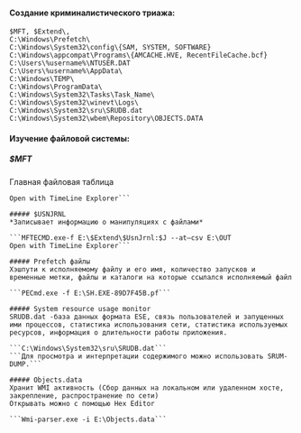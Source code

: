 #### Создание криминалистического триажа:

```
$MFT, $Extend\,
C:\Windows\Prefetch\
C:\Windows\System32\config\{SAM, SYSTEM, SOFTWARE}
C:\Windows\appcompat\Programs\{AMCACHE.HVE, RecentFileCache.bcf}
C:\Users\%username%\NTUSER.DAT
C:\Users\%username%\AppData\
C:\Windows\TEMP\
C:\Windows\ProgramData\
C:\Windows\System32\Tasks\Task_Name\
C:\Windows\System32\winevt\Logs\
C:\Windows\System32\sru\SRUDB.dat
C:\Windows\System32\wbem\Repository\OBJECTS.DATA
```

#### Изучение файловой системы:

##### $MFT
Главная файловая  таблица

```MFTECMD.exe-f E:\$MFT --at—csv E:\OUT
Open with TimeLine Explorer```

##### $USNJRNL
*Записывает информацию о манипуляциях с файлами*

```MFTECMD.exe-f E:\$Extend\$UsnJrnl:$J --at—csv E:\OUT
Open with TimeLine Explorer```

##### Prefetch файлы
Хэшпути к исполняемому файлу и его имя, количество запусков и временные метки, файлы и каталоги на которые ссылался исполняемый файл

```PECmd.exe -f E:\SH.EXE-89D7F45B.pf```

##### System resource usage monitor
SRUDB.dat -база данных формата ESE, связь пользователей и запущенных ими процессов, статистика использования сети, статистика используемых ресурсов, информация о длительности работы приложения.

```C:\Windows\System32\sru\SRUDB.dat```
```Для просмотра и интерпретации содержимого можно использовать SRUM-DUMP.```

##### Objects.data
Хранит WMI активность (Сбор данных на локальном или удаленном хосте, закрепление, распространение по сети)
Открывать можно с помощью Hex Editor

```Wmi-parser.exe -i E:\Objects.data```
